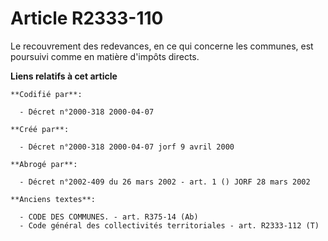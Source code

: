 # Article R2333-110

Le recouvrement des redevances, en ce qui concerne les communes, est poursuivi comme en matière d'impôts directs.

**Liens relatifs à cet article**

	**Codifié par**:

	  - Décret n°2000-318 2000-04-07

	**Créé par**:

	  - Décret n°2000-318 2000-04-07 jorf 9 avril 2000

	**Abrogé par**:

	  - Décret n°2002-409 du 26 mars 2002 - art. 1 () JORF 28 mars 2002

	**Anciens textes**:

	  - CODE DES COMMUNES. - art. R375-14 (Ab)
	  - Code général des collectivités territoriales - art. R2333-112 (T)
